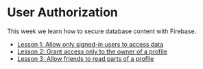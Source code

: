 # User Authorization

This week we learn how to secure database content with Firebase.

- [Lesson 1: Allow only signed-in users to access data](lesson_01_allow_only_signed_in_users)
- [Lesson 2: Grant access only to the owner of a profile](lesson_02_allow_only_owner)
- [Lesson 3: Allow friends to read parts of a profile](lesson_03_allow_only_friends)